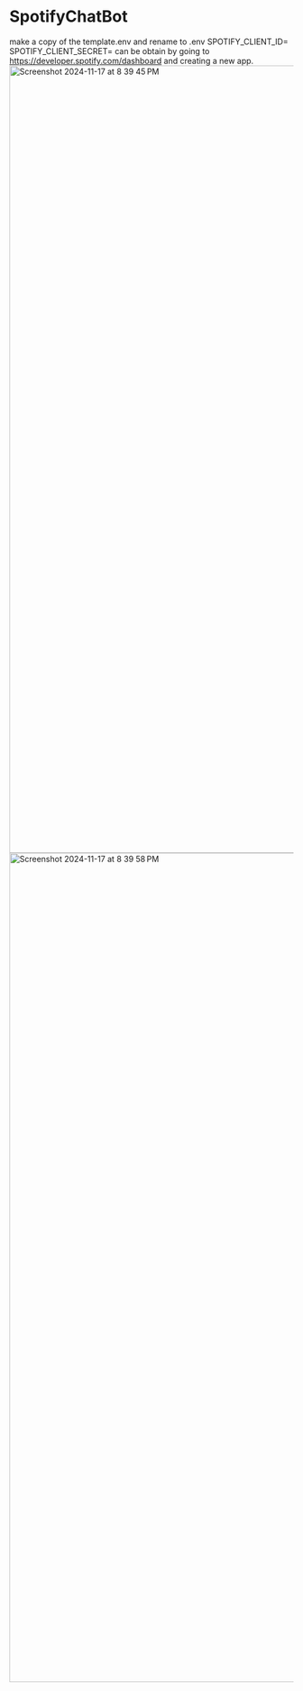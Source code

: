 # SpotifyChatBot
make a copy of the template.env and rename to .env
SPOTIFY_CLIENT_ID=
SPOTIFY_CLIENT_SECRET=
can be obtain by going to https://developer.spotify.com/dashboard
and creating a new app. <img width="1397" alt="Screenshot 2024-11-17 at 8 39 45 PM" src="https://github.com/user-attachments/assets/a7625a83-be06-4cfa-81fd-ff1d85ffd5f9">
<img width="1471" alt="Screenshot 2024-11-17 at 8 39 58 PM" src="https://github.com/user-attachments/assets/ae447be1-6e58-4484-80a4-a2bca681870c">
